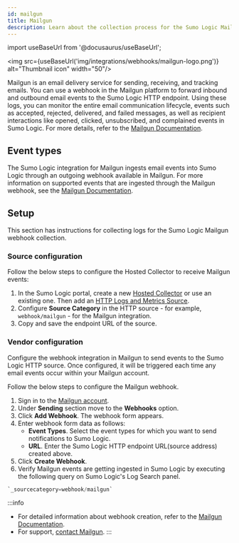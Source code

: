 ```yaml
---
id: mailgun
title: Mailgun
description: Learn about the collection process for the Sumo Logic Mailgun integration.
---
```

import useBaseUrl from '@docusaurus/useBaseUrl';

<img src={useBaseUrl('img/integrations/webhooks/mailgun-logo.png')} alt="Thumbnail icon" width="50"/>

Mailgun is an email delivery service for sending, receiving, and tracking emails. You can use a webhook in the Mailgun platform to forward inbound and outbound email events to the Sumo Logic HTTP endpoint. Using these logs, you can monitor the entire email communication lifecycle, events such as accepted, rejected, delivered, and failed messages, as well as recipient interactions like opened, clicked, unsubscribed, and complained events in Sumo Logic. For more details, refer to the [Mailgun Documentation](https://documentation.mailgun.com/en/latest/).

## Event types

The Sumo Logic integration for Mailgun ingests email events into Sumo Logic through an outgoing webhook available in Mailgun. For more information on supported events that are ingested through the Mailgun webhook, see the [Mailgun Documentation](https://documentation.mailgun.com/en/latest/user_manual.html#events-1).

## Setup

This section has instructions for collecting logs for the Sumo Logic Mailgun webhook collection.

### Source configuration

Follow the below steps to configure the Hosted Collector to receive Mailgun events:

1. In the Sumo Logic portal, create a new [Hosted Collector](/docs/send-data/hosted-collectors/configure-hosted-collector/) or use an existing one. Then add an [HTTP Logs and Metrics Source](/docs/send-data/hosted-collectors/http-source/logs-metrics/#configure-an-httplogs-and-metrics-source).
2. Configure **Source Category** in the HTTP source - for example, `webhook/mailgun` - for the Mailgun integration.
3. Copy and save the endpoint URL of the source.

### Vendor configuration

Configure the webhook integration in Mailgun to send events to the Sumo Logic HTTP source. Once configured, it will be triggered each time any email events occur within your Mailgun account.

Follow the below steps to configure the Mailgun webhook.

1. Sign in to the [Mailgun account](https://signup.mailgun.com/new/signup).
2. Under **Sending** section move to the **Webhooks** option.
3. Click **Add Webhook**. The webhook form appears.
4. Enter webhook form data as follows:
    - **Event Types**. Select the event types for which you want to send notifications to Sumo Logic.
    - **URL**. Enter the Sumo Logic HTTP endpoint URL(source address) created above.
5. Click **Create Webhook**.
6. Verify Mailgun events are getting ingested in Sumo Logic by executing the following query on Sumo Logic's Log Search panel.
```sql
`_sourcecategory=webhook/mailgun`
```

:::info
- For detailed information about webhook creation, refer to the [Mailgun Documentation](https://documentation.mailgun.com/en/latest/user_manual.html#webhooks-1).
- For support, [contact Mailgun](https://app.mailgun.com/support).
:::
